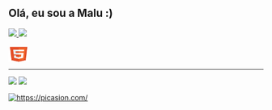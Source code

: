 ## Olá, eu sou a Malu :) 

<div>
<a href="https://github.com/maluferrarixz">
<img height="170em" src="https://github-readme-stats.vercel.app/api/top-langs/?username=maluferrarixz&show_icons=true=7&theme=dracula"/>
<img height="170em" src="https://github-readme-stats.vercel.app/api?username=maluferrarixz&show_icons=true&theme=dracula&include_all_commits=true&count_private=true"/>
</div>
  <div style="display: inline_block"><br>
  <img align="center" alt="HTML" height="30" width="40" src="https://raw.githubusercontent.com/devicons/devicon/master/icons/html5/html5-original.svg">
</div>
  <hr>
<div> 
  <a href="https://www.linkedin.com/in/maria-luiza-ferrari-0060a5232/" target="_blank"><img src="https://img.shields.io/badge/-LinkedIn-%230077B5?style=for-the-badge&logo=linkedin&logoColor=white" target="_blank"></a> 
   <a href="https://www.instagram.com/lu4hope//" target="_blank"><img src="https://img.shields.io/badge/Instagram-E4405F?style=for-the-badge&logo=instagram&logoColor=white" target="_blank"></a> 
  <div/>

  <a href="https://picasion.com/"><img src="https://i.picasion.com/pic92/6a7540f6b0cc92737504df7bef6b2c18.gif" width="200" height="200" border="0" alt="https://picasion.com/" /></a><br /><a href="https://picasion.com/">

  
